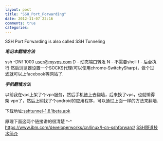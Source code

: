 ```yaml
---
layout: post
title: "SSH_Port_Forwarding"
date: 2012-11-07 22:16
comments: true
categories: 
---
```


SSH Port Forwarding is also called SSH Tunneling

***笔记本翻墙方法***

ssh -DNf 1000 user@myvps.com
    D - 动态端口转发
    N - 不需要shell
    f - 后台执行
然后浏览器设置一个SOCKS代理(可以使用chrome-SwitchySharp)，做个过滤就可以上facebook等网站了.

***手机翻墙方法***

以前我在vps上架了个vpn服务，然后手机链上去翻墙，后来换了vps，也就懒得架
vpn了，然后上网找了个android的应用程序，可以通过上面一样的方法来翻墙.

下载地址:<a href="/sshtunnel-1.8.1beta.apk">sshtunnel-1.8.1beta.apk</a>

<!-- more-->
原理下面这两个链接讲的很清楚 ^-^
<a target="_blank" href="https://www.ibm.com/developerworks/cn/linux/l-cn-sshforward/">https://www.ibm.com/developerworks/cn/linux/l-cn-sshforward/<a>
<a target="_blank" href="http://blog.jianingy.com/2009/09/ssh隧道技术简介/">SSH隧道技术简介</a>


